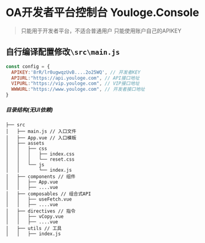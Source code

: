 # OA开发者平台控制台 Youloge.Console

> 只能用于开发者平台，不适合普通用户 只能使用账户自己的APIKEY

## 自行编译配置修改`\src\main.js`

```js
const config = {
  APIKEY:'8rR/lr0ugwqzUvB....2o25WQ', // 开发者KEY
  APIURL:"https://api.youloge.com", // API接口地址
  VIPURL:"https://vip.youloge.com", // VIP接口地址
  WWWURL:"https://www.youloge.com", // 开发者接口地址
}
```



##### 目录结构(无UI依赖)

```
├── src
│   ├── main.js // 入口文件
│   ├── App.vue // 入口模板
│   ├── assets
│   │   ├── css
│   │   │   ├── index.css
│   │   │   └── reset.css
│   │   └── js
│   │       └── index.js
│   ├── components // 组件
│   │   ├── App.vue
│   │   ├── ....vue
│   ├── composables // 组合式API
│   │   ├── useFetch.vue
│   │   ├── ....vue
│   ├── directives // 指令
│   │   ├── vCopy.vue
│   │   ├── ....vue
│   ├── utils // 工具
│   │   ├── index.js